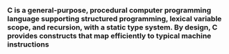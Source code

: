 ### C is a general-purpose, procedural computer programming language supporting structured programming, lexical variable scope, and recursion, with a static type system. By design, C provides constructs that map efficiently to typical machine instructions
